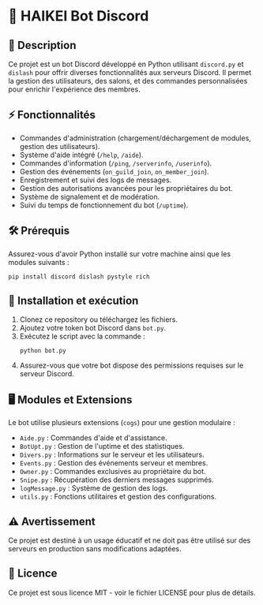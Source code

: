 # 🤖 HAIKEI Bot Discord

## 📜 Description

Ce projet est un bot Discord développé en Python utilisant `discord.py` et `dislash` pour offrir diverses fonctionnalités aux serveurs Discord. Il permet la gestion des utilisateurs, des salons, et des commandes personnalisées pour enrichir l'expérience des membres.

## ⚡ Fonctionnalités

- Commandes d'administration (chargement/déchargement de modules, gestion des utilisateurs).
- Système d'aide intégré (`/help`, `/aide`).
- Commandes d'information (`/ping`, `/serverinfo`, `/userinfo`).
- Gestion des événements (`on_guild_join`, `on_member_join`).
- Enregistrement et suivi des logs de messages.
- Gestion des autorisations avancées pour les propriétaires du bot.
- Système de signalement et de modération.
- Suivi du temps de fonctionnement du bot (`/uptime`).

## 🛠️ Prérequis

Assurez-vous d'avoir Python installé sur votre machine ainsi que les modules suivants :

```
pip install discord dislash pystyle rich
```

## 🚀 Installation et exécution

1. Clonez ce repository ou téléchargez les fichiers.
2. Ajoutez votre token bot Discord dans `bot.py`.
3. Exécutez le script avec la commande :
   ```
   python bot.py
   ```
4. Assurez-vous que votre bot dispose des permissions requises sur le serveur Discord.

## 🖥️ Modules et Extensions

Le bot utilise plusieurs extensions (`cogs`) pour une gestion modulaire :
- `Aide.py` : Commandes d'aide et d'assistance.
- `BotUpt.py` : Gestion de l'uptime et des statistiques.
- `Divers.py` : Informations sur le serveur et les utilisateurs.
- `Events.py` : Gestion des événements serveur et membres.
- `Owner.py` : Commandes exclusives au propriétaire du bot.
- `Snipe.py` : Récupération des derniers messages supprimés.
- `logMessage.py` : Système de gestion des logs.
- `utils.py` : Fonctions utilitaires et gestion des configurations.

## ⚠️ Avertissement

Ce projet est destiné à un usage éducatif et ne doit pas être utilisé sur des serveurs en production sans modifications adaptées.

## 📜 Licence

Ce projet est sous licence MIT - voir le fichier LICENSE pour plus de détails.
